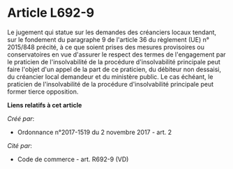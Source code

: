# Article L692-9

Le jugement qui statue sur les demandes des créanciers locaux tendant, sur le fondement du paragraphe 9 de l'article 36 du
règlement (UE) n° 2015/848 précité, à ce que soient prises des mesures provisoires ou conservatoires en vue d'assurer le
respect des termes de l'engagement par le praticien de l'insolvabilité de la procédure d'insolvabilité principale peut faire
l'objet d'un appel de la part de ce praticien, du débiteur non dessaisi, du créancier local demandeur et du ministère public.
Le cas échéant, le praticien de l'insolvabilité de la procédure d'insolvabilité principale peut former tierce opposition.

**Liens relatifs à cet article**

_Créé par_:

  - Ordonnance n°2017-1519 du 2 novembre 2017 - art. 2

_Cité par_:

  - Code de commerce - art. R692-9 (VD)

